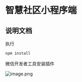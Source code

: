 # 智慧社区小程序端

## 说明文档

执行

```bash
npm install
```

微信开发者工具安装插件

![image.png](https://cdn.nlark.com/yuque/0/2022/png/297151/1652340740064-02bc4ab1-aada-4299-bf53-ed7b3a5e96ce.png?x-oss-process=image%2Fresize%2Cw_843%2Climit_0)
